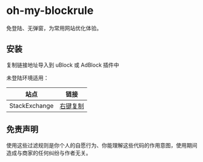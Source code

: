 # oh-my-blockrule

免登陆、无弹窗，为常用网站优化体验。

## 安装

复制链接地址导入到 uBlock 或 AdBlock 插件中

未登陆环境适用：

| 站点          | 链接                                                                                       |
| ------------- | ------------------------------------------------------------------------------------------ |
| StackExchange | [右键复制](https://raw.githubusercontent.com/LittleboyHarry/oh-my-blockrule/master/nologin-rules/stackexchange.txt) |

## 免责声明

使用这些过滤规则是你个人的自愿行为、你能理解这些代码的作用意图，使用期间造成与商家的任何纠纷与作者无关。
